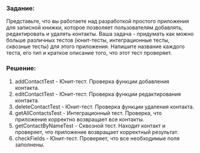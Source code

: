 ### Задание:

Представьте, что вы работаете над разработкой простого приложения для записной книжки,
которое позволяет пользователям добавлять, редактировать и удалять контакты.
Ваша задача - придумать как можно больше различных тестов (юнит-тесты, интеграционные тесты, сквозные тесты)
для этого приложения. Напишите название каждого теста, его тип и краткое описание того, что этот тест проверяет.

### Решение:

1. addContactTest - Юнит-тест. Проверка функции добавления контакта.
2. editContactTest - Юнит-тест. Проверка функции редактирования контакта.
3. deleteContactTest - Юнит-тест. Проверка функции удаления контакта.
4. getAllContactsTest - Интеграционный тест. Проверка, что приложение корректно возвращает все контакты.
5. getContactByNameTest - Сквозной тест. Находит контакт и проверяет, что приложение возвращает корректный результат.
6. checkFields - Юнит-тест. Проверяет, что все необходимые поля заполнены.
